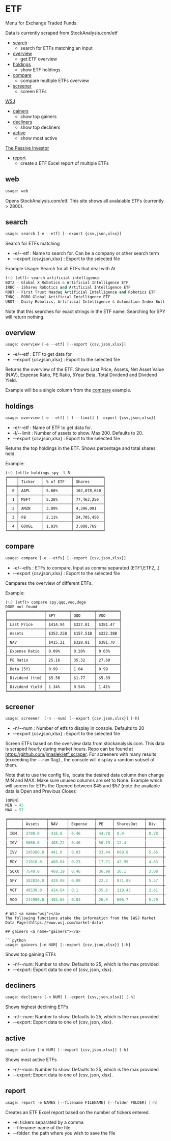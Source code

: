 # ETF
Menu for Exchange Traded Funds.

Data is currently scraped from StockAnalysis.com/etf

* [search](#search)
  * search for ETFs matching an input
* [overview](#overview)
  *  get ETF overview
* [holdings](#holdings)
  * show ETF holdings
* [compare](#compare)
  * compare multiple ETFs overview
* [screener](#screener)
  * screen ETFs

[WSJ](#WSJ)
* [gainers](#gainers)
  * show top gainers
* [decliners](#decliners)
  * show top decliners
* [active](#active)
  * show most active

[The Passive Investor](#thepassiveinvestor)
* [report](#report)
  * create a ETF Excel report of multiple ETFs

## web <a name="web"></a>
```python
usage: web
```
Opens StockAnalysis.com/etf.  This site shows all avalaiable ETFs (currently > 2800).

## search <a name="search"></a>
```python
usage: search [-e --etf] [--export {csv,json,xlsx}]
```
Search for ETFs matching
* -e/--etf : Name to search for.  Can be a company or other search term
* --export {csv,json,xlsx} : Export to the selected file

Example Usage: Search for all ETFs that deal with AI
```python
(✨) (etf)> search artificial intelligence
BOTZ - Global X Robotics & Artificial Intelligence ETF
IRBO - iShares Robotics and Artificial Intelligence ETF
ROBT - First Trust Nasdaq Artificial Intelligence and Robotics ETF
THNQ - ROBO Global Artificial Intelligence ETF
UBOT - Daily Robotics, Artificial Intelligence & Automation Index Bull 3X Shares
```
Note that this searches for exact strings in the ETF name.  Searching for SPY will return nothing.

## overview <a name="overview"></a>
```python
usage: overview [-e --etf] [--export {csv,json,xlsx}]
```
* -e/--etf : ETF to get data for
* --export {csv,json,xlsx} : Export to the selected file

Returns the overview of the ETF.  Shows Last Price, Assets, Net Asset Value (NAV), Expense Ratio, PE Ratio, 5Year Beta, Total Dividend and Dividend Yield.

Example will be a single column from the [compare](#compare) example.

## holdings <a name="holdings"></a>
```python
usage: overview [-e --etf] [-l --limit] [--export {csv,json,xlsx}]
```
* -e/--etf : Name of ETF to get data for.
* -l/--limit : Number of assets to show.  Max 200.  Defaults to 20.
* --export {csv,json,xlsx} : Export to the selected file

Returns the top holdings in the ETF.  Shows percentage and total shares held.

Example:
```
(✨) (etf)> holdings spy -l 5
╒════╤══════════╤════════════╤═════════════╕
│    │ Ticker   │ % of ETF   │ Shares      │
╞════╪══════════╪════════════╪═════════════╡
│  0 │ AAPL     │ 5.66%      │ 162,078,640 │
├────┼──────────┼────────────┼─────────────┤
│  1 │ MSFT     │ 5.26%      │ 77,463,250  │
├────┼──────────┼────────────┼─────────────┤
│  2 │ AMZN     │ 3.89%      │ 4,396,091   │
├────┼──────────┼────────────┼─────────────┤
│  3 │ FB       │ 2.11%      │ 24,705,450  │
├────┼──────────┼────────────┼─────────────┤
│  4 │ GOOGL    │ 1.93%      │ 3,088,769   │
╘════╧══════════╧════════════╧═════════════╛
```

## compare <a name="compare"></a>
```python
usage: compare [-e --etfs] [--export {csv,json,xlsx}]
```
* -e/--etfs : ETFs to compare.  Input as comma separated (ETF1,ETF2,..)
* --export {csv,json,xlsx} : Export to the selected file

Campares the overview of different ETFs.

Example:

```
(✨) (etf)> compare spy,qqq,voo,doge
DOGE not found
╒════════════════╤══════════╤══════════╤══════════╕
│                │ SPY      │ QQQ      │ VOO      │
╞════════════════╪══════════╪══════════╪══════════╡
│ Last Price     │ $414.94  │ $327.01  │ $381.47  │
├────────────────┼──────────┼──────────┼──────────┤
│ Assets         │ $353.25B │ $157.51B │ $222.38B │
├────────────────┼──────────┼──────────┼──────────┤
│ NAV            │ $415.21  │ $328.91  │ $381.70  │
├────────────────┼──────────┼──────────┼──────────┤
│ Expense Ratio  │ 0.09%    │ 0.20%    │ 0.03%    │
├────────────────┼──────────┼──────────┼──────────┤
│ PE Ratio       │ 25.16    │ 35.32    │ 27.60    │
├────────────────┼──────────┼──────────┼──────────┤
│ Beta (5Y)      │ 0.99     │ 1.04     │ 0.99     │
├────────────────┼──────────┼──────────┼──────────┤
│ Dividend (ttm) │ $5.56    │ $1.77    │ $5.39    │
├────────────────┼──────────┼──────────┼──────────┤
│ Dividend Yield │ 1.34%    │ 0.54%    │ 1.41%    │
╘════════════════╧══════════╧══════════╧══════════╛
```
## screener <a name="screener"></a>
````python
usage: screener  [-n --num] [--export {csv,json,xlsx}] [-h]
````

* -n/--num : Number of etfs to display in console. Defaults to 20
* --export {csv,json,xlsx} : Export to the selected file

Screen ETFs based on the overview data from stockanalysis.com.  This data is scraped hourly during market hours.
Repo can be found at https://github.com/jmaslek/etf_scraper. For screeners with many results (exceeding the `--num` flag)
, the console will display a random subset of them.

Note that to use the config file, locate the desired data column then change MIN and MAX.  Make sure unused columns are set to None.
Example which will screen for ETFs the Opened between $45 and $57 (note the available data is Open and Previous Close):
```python
[OPEN]
MIN = 45
MAX = 57
```

```python
╒══════╤══════════╤════════╤═══════════╤═══════╤═════════════╤═══════╤════════════╤════════════╤════════╤═════════════╤═════════╤══════════╤════════╤══════════╕
│      │ Assets   │ NAV    │ Expense   │ PE    │ SharesOut   │ Div   │ DivYield   │ Volume     │ Open   │ PrevClose   │ YrLow   │ YrHigh   │ Beta   │ N_Hold   │
╞══════╪══════════╪════════╪═══════════╪═══════╪═════════════╪═══════╪════════════╪════════════╪════════╪═════════════╪═════════╪══════════╪════════╪══════════╡
│ IGM  │ 3700.0   │ 416.0  │ 0.46      │ 44.78 │ 8.9         │ 0.78  │ 0.19       │ 22094.0    │ 417.6  │ 418.63      │ 290.01  │ 421.34   │ 1.08   │ 336.0    │
├──────┼──────────┼────────┼───────────┼───────┼─────────────┼───────┼────────────┼────────────┼────────┼─────────────┼─────────┼──────────┼────────┼──────────┤
│ IGV  │ 5060.0   │ 408.22 │ 0.46      │ 50.19 │ 12.4        │       │            │ 713902.0   │ 408.22 │ 411.47      │ 285.69  │ 411.75   │ 0.98   │ 126.0    │
├──────┼──────────┼────────┼───────────┼───────┼─────────────┼───────┼────────────┼────────────┼────────┼─────────────┼─────────┼──────────┼────────┼──────────┤
│ IVV  │ 295380.0 │ 441.0  │ 0.03      │ 33.44 │ 669.8       │ 5.65  │ 1.28       │ 2660313.0  │ 444.04 │ 443.65      │ 317.52  │ 444.87   │ 0.99   │ 508.0    │
├──────┼──────────┼────────┼───────────┼───────┼─────────────┼───────┼────────────┼────────────┼────────┼─────────────┼─────────┼──────────┼────────┼──────────┤
│ MDY  │ 21010.0  │ 488.64 │ 0.23      │ 17.71 │ 42.99       │ 4.63  │ 0.95       │ 564149.0   │ 495.62 │ 493.13      │ 319.23  │ 506.29   │ 1.19   │ 401.0    │
├──────┼──────────┼────────┼───────────┼───────┼─────────────┼───────┼────────────┼────────────┼────────┼─────────────┼─────────┼──────────┼────────┼──────────┤
│ SOXX │ 7540.0   │ 468.39 │ 0.46      │ 36.98 │ 16.1        │ 3.08  │ 0.66       │ 410960.0   │ 465.25 │ 468.1       │ 284.72  │ 471.38   │ 1.18   │ 34.0     │
├──────┼──────────┼────────┼───────────┼───────┼─────────────┼───────┼────────────┼────────────┼────────┼─────────────┼─────────┼──────────┼────────┼──────────┤
│ SPY  │ 382830.0 │ 439.08 │ 0.09      │ 22.2  │ 871.88      │ 5.57  │ 1.27       │ 46930008.0 │ 442.15 │ 441.76      │ 316.37  │ 442.94   │ 0.99   │ 507.0    │
├──────┼──────────┼────────┼───────────┼───────┼─────────────┼───────┼────────────┼────────────┼────────┼─────────────┼─────────┼──────────┼────────┼──────────┤
│ VGT  │ 49530.0  │ 414.64 │ 0.1       │ 35.6  │ 119.45      │ 2.61  │ 0.63       │ 233043.0   │ 415.72 │ 417.13      │ 289.64  │ 417.32   │ 1.07   │ 358.0    │
├──────┼──────────┼────────┼───────────┼───────┼─────────────┼───────┼────────────┼────────────┼────────┼─────────────┼─────────┼──────────┼────────┼──────────┤
│ VOO  │ 244900.0 │ 403.65 │ 0.03      │ 26.9  │ 606.7       │ 5.29  │ 1.31       │ 2486923.0  │ 406.48 │ 406.16      │ 290.58  │ 407.18   │ 0.99   │ 508.0    │
╘══════╧══════════╧════════╧═══════════╧═══════╧═════════════╧═══════╧════════════╧════════════╧════════╧═════════════╧═════════╧══════════╧════════╧══════════╛

```


```
# WSJ <a name="wsj"></a>
The following functions atake the information from the [WSJ Market Data Page](https://www.wsj.com/market-data)

## gainers <a name="gainers"></a>

```python
usage: gainers [-n NUM] [--export {csv,json,xlsx}] [-h]
```
Shows top gaining ETFs
* -n/--num: Number to show.  Defaults to 25, which is the max provided
* --export: Export data to one of {csv, json, xlsx}.

## decliners <a name="decliners"></a>

```python
usage: decliners [-n NUM] [--export {csv,json,xlsx}] [-h]
```
Shows highest declining ETFs
* -n/--num: Number to show.  Defaults to 25, which is the max provided
* --export: Export data to one of {csv, json, xlsx}.

## active <a name="active"></a>

```python
usage: active [-n NUM] [--export {csv,json,xlsx}] [-h]
```
Shows most active ETFs
* -n/--num: Number to show.  Defaults to 25, which is the max provided
* --export: Export data to one of {csv, json, xlsx}.

## report <a name="report"></a>

```python
usage: report -e NAMES [--filename FILENAME] [--folder FOLDER] [-h]
```
Creates an ETF Excel report based on the number of tickers entered.
* -e: tickers separated by a comma
* --filename: name of the file
* --folder: the path where you wish to save the file
